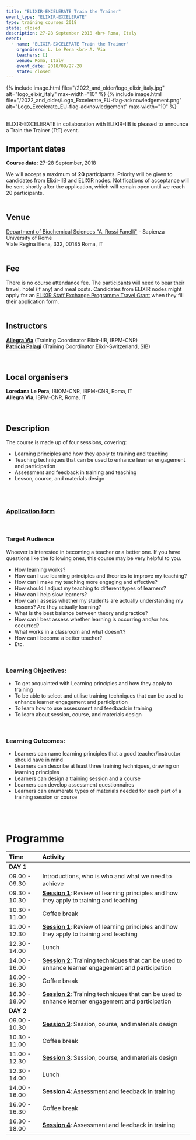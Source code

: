 ```yaml
---
title: "ELIXIR-EXCELERATE Train the Trainer"
event_type: "ELIXIR-EXCELERATE"
type: training_courses_2018
state: closed
description: 27-28 September 2018 <br> Roma, Italy
event:
  - name: "ELIXIR-EXCELERATE Train the Trainer"
    organisers: L. Le Pera <br> A. Via
    teachers: []
    venue: Roma, Italy
    event_date: 2018/09/27-28
    state: closed
---
```


{% include image.html file="/2022_and_older/logo_elixir_italy.jpg" alt="logo_elixir_italy" max-width="10" %}
{% include image.html file="/2022_and_older/Logo_Excelerate_EU-flag-acknowledgement.png" alt="Logo_Excelerate_EU-flag-acknowledgement" max-width="10" %}

<br>
ELIXIR-EXCELERATE in collaboration with ELIXIR-IIB is pleased to announce a Train the Trainer (TtT) event.
<br>

## Important dates
<b>Course date:</b> 27-28 September, 2018

We will accept a maximum of **20** participants. Priority will be given to candidates from Elixir-IIB and ELIXIR nodes. Notifications of acceptance will be sent shortly after the application, which will remain open until we reach 20 participants.
<br>
<br>

## Venue
[Department of Biochemical Sciences "A. Rossi Fanelli"](http://dsb.uniroma1.it/) - Sapienza University of Rome<br>
Viale Regina Elena, 332, 00185 Roma, IT
<br>
<br>

## Fee
There is no course attendance fee. The participants will need to bear their travel, hotel (if any) and meal costs. Candidates from ELIXIR nodes might apply for an [ELIXIR Staff Exchange Programme Travel Grant](https://goo.gl/auzcnY) when they fill their application form.
<br>
<br>

## Instructors
[**Allegra Via**](../../../instructors/allegra_via.html) (Training Coordinator Elixir-IIB, IBPM-CNR)<br>
[**Patricia Palagi**](../../../instructors/patricia_palagi.html) (Training Coordinator Elixir-Switzerland, SIB)<br>
<br>
<br>

## Local organisers
**Loredana Le Pera**, IBIOM-CNR, IBPM-CNR, Roma, IT<br>
**Allegra Via**, IBPM-CNR, Roma, IT<br>
<br>
<br>

## Description
The course is made up of four sessions, covering:

* Learning principles and how they apply to training and teaching
* Teaching techniques that can be used to enhance learner engagement and participation
* Assessment and feedback in training and teaching
* Lesson, course, and materials design
<br>
<br>

### [Application form](https://goo.gl/forms/aQSgdYwQydUnW6j22)
<br>

### Target Audience
Whoever is interested in becoming a teacher or a better one.
If you have questions like the following ones, this course may be very helpful to you.

* How learning works?
* How can I use learning principles and theories to improve my teaching?
* How can I make my teaching more engaging and effective?
* How should I adjust my teaching to different types of learners?
* How can I help slow learners?
* How can I assess whether my students are actually understanding my lessons? Are they actually learning?
* What is the best balance between theory and practice?
* How can I best assess whether learning is occurring and/or has occurred?
* What works in a classroom and what doesn't?
* How can I become a better teacher?
* Etc.
<br>

### Learning Objectives:  
 * To get acquainted with Learning principles and how they apply to training
 * To be able to select and utilise training techniques that can be used to enhance learner engagement and participation
 * To learn how to use assessment and feedback in training
 * To learn about session, course, and materials design
<br>

### Learning Outcomes:
 * Learners can name learning principles that a good teacher/instructor should have in mind
 * Learners can describe at least three training techniques, drawing on learning principles
 * Learners can design a training session and a course
 * Learners can develop assessment questionnaires
 * Learners can enumerate types of materials needed for each part of a training session or course

<br>
<br>

# Programme

 Time | Activity
:---------------------|:----------------
**DAY 1**             |
09.00 - 09.30         | Introductions, who is who and what we need to achieve
09.30 - 10.30         | [**Session 1**](https://github.com/ppalagi/EXCELERATE-TtT/blob/master/TtT_session_1.md): Review of learning principles and how they apply to training and teaching
10.30 - 11.00         | Coffee break
11.00 - 12.30         | [**Session 1**](https://github.com/ppalagi/EXCELERATE-TtT/blob/master/TtT_session_1.md): Review of learning principles and how they apply to training and teaching
12.30 - 14.00         | Lunch
14.00 - 16.00         | [**Session 2**](https://github.com/ppalagi/EXCELERATE-TtT/blob/master/TtT_session_2.md): Training techniques that can be used to enhance learner engagement and participation
16.00 - 16.30         | Coffee break
16.30 - 18.00         | [**Session 2**](https://github.com/ppalagi/EXCELERATE-TtT/blob/master/TtT_session_2.md): Training techniques that can be used to enhance learner engagement and participation
**DAY 2**             |
09.00 - 10.30         | [**Session 3**](https://github.com/ppalagi/EXCELERATE-TtT/blob/master/TtT_session_3.md): Session, course, and materials design
10.30 - 11.00         | Coffee break
11.00 - 12.30         | [**Session 3**](https://github.com/ppalagi/EXCELERATE-TtT/blob/master/TtT_session_3.md): Session, course, and materials design
12.30 - 14.00         | Lunch
14.00 - 16.00         | [**Session 4**](https://github.com/ppalagi/EXCELERATE-TtT/blob/master/TtT_session_4.md): Assessment and feedback in training
16.00 - 16.30         | Coffee break
16.30 - 18.00         | [**Session 4**](https://github.com/ppalagi/EXCELERATE-TtT/blob/master/TtT_session_4.md): Assessment and feedback in training
